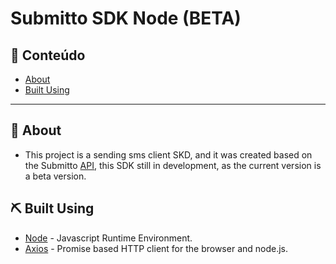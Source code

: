 # Submitto SDK Node (BETA)

## 📝 Conteúdo

- [About](#about)
- [Built Using](#built_using)

---

## 🏁 About <a name = "about"></a>

- This project is a sending sms client SKD, and it was created based on the Submitto [API](https://github.com/submitto/submitto-api), this SDK still in development, as the current version is a beta version.

## ⛏️ Built Using <a name = "built_using"></a>

- [Node](https://nodejs.org/en/) - Javascript Runtime Environment.
- [Axios](https://github.com/axios/axios) - Promise based HTTP client for the browser and node.js.

